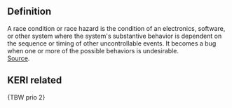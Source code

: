 ## Definition

A race condition or race hazard is the condition of an electronics, software, or other system where the system's substantive behavior is dependent on the sequence or timing of other uncontrollable events. It becomes a bug when one or more of the possible behaviors is undesirable.\
[Source](https://en.wikipedia.org/wiki/Race_condition).

## KERI related
{TBW prio 2}